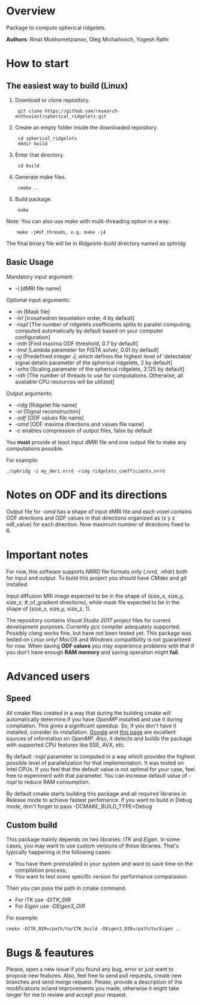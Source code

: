 # Overview
Package to compute spherical ridgelets.

**Authors**: Rinat Mukhometzianov, Oleg Michailovich, Yogesh Rathi

# How to start

## The easiest way to build (Linux)
1. Download or clone repository.

        git clone https://github.com/research-enthusiast/spherical_ridgelets.git

2. Create an empty folder inside the downloaded repository.
    
        cd spherical_ridgelets
        mkdir build

3. Enter that directory.

        cd build

4. Generate make files.

        cmake ..

5. Build package.

        make

Note: You can also use *make* with multi-threading option in a way:

        make -j#of_threads, e.g. make -j4

The final binary file will be in *Ridgelets-build* directory named as *sphridg*

## Basic Usage

Mandatory input argument:
- *-i* [dMRI file name]

Optional input arguments:
- *-m* [Mask file]
- *-lvl* [icosahedron tesselation order, 4 by default]
- *-nspl* [The number of ridgelets coefficients splits to parallel computing, computed automatically by default based on your computer configuration]
- *-mth* [Find maxima ODF threshold, 0.7 by default] 
- *-lmd* [Lambda parameter for FISTA solver, 0.01 by default] 
- *-sj* [Predefined integer J, which defines the highest level of 'detectable' signal details parameter of the spherical ridgelets, 2 by default] 
- *-srho* [Scaling parameter of the spherical ridgelets, 3.125 by default]
- *-nth* [The number of threads to use for computations. Otherwise, all available CPU resources will be utilized]

Output arguments:
- *-ridg* [Ridgelet file name]
- *-sr* [Signal reconstruction]
- *-odf* [ODF values file name] 
- *-omd* [ODF maxima directions and values file name]
- *-c* enables compression of output files, false by default

You **must** provide at least input dMRI file and one output file to make any computations possible.

For example:

    ./sphridg -i my_dmri.nrrd -ridg ridgelets_coefficients.nrrd

# Notes on ODF and its directions
Output file for *-omd* has a shape of input dMRI file and each voxel contains ODF directions and ODF values in that directions organized as (x y z odf_value) for each direction. Now maximum number of directions fixed to 6.

# Important notes
For now, this software supports NRRD file formats only (.nrrd, .nhdr) both for input and output. To build this project you should have *CMake* and *git* installed.

Input diffusion MRI image expected to be in the shape of (size_x, size_y, size_z, #_of_gradient directions), while mask file expected to be in the shape of (size_x, size_y, size_z, 1).

The repository contains *Visual Studio 2017* project files for current development purposes. Currently *gcc* compiler adequately supported. Possibly *clang* works fine, but have not been tested yet. This package was tested on *Linux* only! *MacOS* and *Windows* compatibility is not guaranteed for now. When saving **ODF values** you may experience problems with that if you don't have enough **RAM memory** and saving operation might **fail**.

# Advanced users

## Speed
All cmake files created in a way that during the building cmake will automatically determine if you have *OpenMP* installed and use it during compilation. This gives a significant speedup. So, if you don't have it installed, consider its installation. [Google](https://www.google.com/) and [this page](https://www.openmp.org/resources/openmp-compilers-tools/) are excellent sources of information on *OpenMP*. Also, it detects and builds the package with supported CPU features like SSE, AVX, etc.

By default *-nspl* parameter is computed in a way which provides the highest possible level of parallelization for that implementation. It was tested on Intel CPUs. If you feel that the default value is not optimal for your case, feel free to experiment with that parameter. You can increase default value of *-nspl* to reduce RAM consumption.

By default cmake starts building this package and all required libraries in Release mode to achieve fastest perfomance. If you want to build in Debug mode, don't forget to pass -DCMAKE_BUILD_TYPE=Debug

## Custom build
This package mainly depends on two libraries: *ITK* and *Eigen*. In some cases, you may want to use custom versions of these libraries. That's typically happening in the following cases:
* You have them preinstalled in your system and want to save time on the compilation process;
* You want to test some specific version for performance comparasion.

Then you can pass the path in cmake command.
* For *ITK* use *-DITK_DIR*
* For *Eigen* use *-DEigen3_DIR*

For example:

    cmake -DITK_DIR=/path/to/ITK_build -DEigen3_DIR=/path/to/Eigen ..

# Bugs & feautures

Please, open a new issue if you found any bug, error or just want to propose new features. Also, feel free to send pull requests, create new branches and send merge request. Please, provide a description of the modifications or/and improvements you made, otherwise it might take longer for me to review and accept your request.
